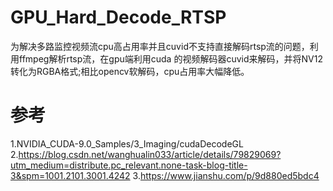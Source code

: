# GPU_Hard_Decode_RTSP
为解决多路监控视频流cpu高占用率并且cuvid不支持直接解码rtsp流的问题，利用ffmpeg解析rtsp流，在gpu端利用cuda 的视频解码器cuvid来解码，并将NV12转化为RGBA格式;相比opencv软解码，cpu占用率大幅降低。
# 参考
1.NVIDIA_CUDA-9.0_Samples/3_Imaging/cudaDecodeGL
2.https://blog.csdn.net/wanghualin033/article/details/79829069?utm_medium=distribute.pc_relevant.none-task-blog-title-3&spm=1001.2101.3001.4242
3.https://www.jianshu.com/p/9d880ed5bdc4
